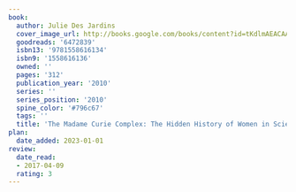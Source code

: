 ```yaml
---
book:
  author: Julie Des Jardins
  cover_image_url: http://books.google.com/books/content?id=tKdlmAEACAAJ&printsec=frontcover&img=1&zoom=1&source=gbs_api
  goodreads: '6472839'
  isbn13: '9781558616134'
  isbn9: '1558616136'
  owned: ''
  pages: '312'
  publication_year: '2010'
  series: ''
  series_position: '2010'
  spine_color: '#796c67'
  tags: ''
  title: 'The Madame Curie Complex: The Hidden History of Women in Science'
plan:
  date_added: 2023-01-01
review:
  date_read:
  - 2017-04-09
  rating: 3
---
```

